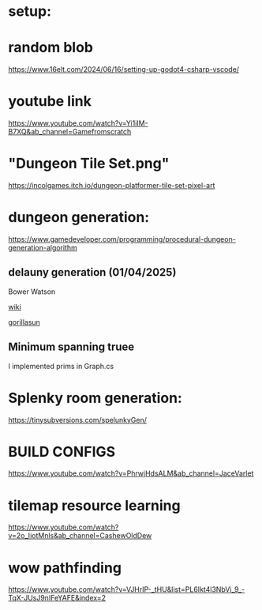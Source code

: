 # setup:

# random blob

https://www.16elt.com/2024/06/16/setting-up-godot4-csharp-vscode/

# youtube link

https://www.youtube.com/watch?v=Yi1iIM-B7XQ&ab_channel=Gamefromscratch


# "Dungeon Tile Set.png"

https://incolgames.itch.io/dungeon-platformer-tile-set-pixel-art


# dungeon generation:
https://www.gamedeveloper.com/programming/procedural-dungeon-generation-algorithm

## delauny generation (01/04/2025)
Bower Watson

[wiki](https://en.wikipedia.org/wiki/Bowyer%E2%80%93Watson_algorithm?ref=gorillasun.de
)

[gorillasun](https://www.gorillasun.de/blog/bowyer-watson-algorithm-for-delaunay-triangulation/#wikipedias-bowyer-watson-pseudocode-snippet)
 
## Minimum spanning truee

I implemented prims in Graph.cs




# Splenky room generation:

https://tinysubversions.com/spelunkyGen/

# BUILD CONFIGS

https://www.youtube.com/watch?v=PhrwjHdsALM&ab_channel=JaceVarlet

# tilemap resource learning
https://www.youtube.com/watch?v=2o_IiotMnls&ab_channel=CashewOldDew

# wow pathfinding
https://www.youtube.com/watch?v=VJHrIP-_tHU&list=PL6Ikt4l3NbVi_9_-TqX-JUsJ9nIFeYAFE&index=2